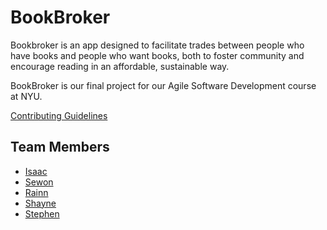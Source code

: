 # BookBroker

Bookbroker is an app designed to facilitate trades between people who have books and people who want books, both to foster community and encourage reading in an affordable, sustainable way.

BookBroker is our final project for our Agile Software Development course at NYU.

[Contributing Guidelines](./CONTRIBUTING.md)

## Team Members
- [Isaac](https://github.com/isaac1000000)
- [Sewon](https://github.com/SewonKim0)
- [Rainn](https://github.com/Rainn-J)
- [Shayne](https://github.com/shayne773)
- [Stephen](https://github.com/StephenS2021)
